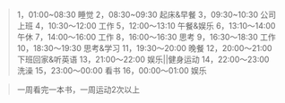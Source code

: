 #

>1，01:00~08:30 睡觉
>2，08:30~09:30 起床&早餐
>3，09:30~10:30 公司上班
>4，10:30～12:00 工作
>5，12:00～13:10 午餐&娱乐
>6，13:10～14:00 午休
>7，14:00～16:00 工作
>8，16:00～16:30 思考
>9，16:30～18:30 工作
>10，18:30～19:30 思考&学习
>11，19:30～20:00 晚餐
>12，20:00～21:00 下班回家&听英语
>13，21:00～22:00 娱乐||健身运动
>14，22:00～23:00 洗澡
>15，23:00～00:00 看书
>16，00:00～01:00 娱乐


>一周看完一本书，一周运动2次以上